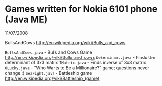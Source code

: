 Games written for Nokia 6101 phone (Java ME)
============================================

11/07/2008


BullsAndCows http://en.wikipedia.org/wiki/Bulls_and_cows

``BullsAndCows.java`` - Bulls and Cows Game http://en.wikipedia.org/wiki/Bulls_and_cows
``Determinant.java`` - Finds the determinant of 3x3 matrix
``IMatrix.java`` - Finds inverse of 3x3 matrix
``OLucky.java`` - "Who Wants to Be a Millionaire?" game; questions never change :)
``SeaFight.java`` - Battleship game http://en.wikipedia.org/wiki/Battleship_(game)



